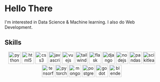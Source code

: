 <h1>Hello There</h1>

<p>
I'm interested in Data Science & Machine learning. I also do Web Development.
</p>

<h2>Skills</h2>
<div align="center">
    <img src="https://cdn.jsdelivr.net/gh/devicons/devicon/icons/python/python-original.svg" height="40" alt="python logo"  />
    <img src="https://cdn.jsdelivr.net/gh/devicons/devicon/icons/html5/html5-original.svg" height="40" alt="html5 logo"  />
    <img src="https://cdn.jsdelivr.net/gh/devicons/devicon/icons/css3/css3-original.svg" height="40" alt="css3 logo"  />
    <img src="https://cdn.jsdelivr.net/gh/devicons/devicon/icons/javascript/javascript-original.svg" height="40" alt="javascript logo"  />
    <img src="https://cdn.jsdelivr.net/gh/devicons/devicon/icons/vuejs/vuejs-original.svg" height="40" alt="vuejs logo"  />
    <img src="https://cdn.simpleicons.org/tailwindcss/06B6D4" height="40" alt="tailwindcss logo"  />
    <img src="https://skillicons.dev/icons?i=flask" height="40" alt="flask logo"  />
    <img src="https://cdn.jsdelivr.net/gh/devicons/devicon/icons/django/django-plain.svg" height="40" alt="django logo"  />
    <img src="https://cdn.jsdelivr.net/gh/devicons/devicon/icons/nodejs/nodejs-original.svg" height="40" alt="nodejs logo"  />
    <img src="https://cdn.jsdelivr.net/gh/devicons/devicon/icons/pandas/pandas-original.svg" height="40" alt="pandas logo"  />
    <img src="https://cdn.jsdelivr.net/gh/devicons/devicon/icons/scikitlearn/scikitlearn-original.svg" height="40" alt="scikitlearn logo"/>
    <img src="https://cdn.jsdelivr.net/gh/devicons/devicon/icons/tensorflow/tensorflow-original.svg" height="40" alt="tensorflow logo"  />
    <img src="https://cdn.jsdelivr.net/gh/devicons/devicon/icons/pytorch/pytorch-original.svg" height="40" alt="pytorch logo"  />
    <img src="https://cdn.jsdelivr.net/gh/devicons/devicon/icons/mongodb/mongodb-original.svg" height="40" alt="mongodb logo"  />
    <img src="https://cdn.jsdelivr.net/gh/devicons/devicon@latest/icons/postgresql/postgresql-original.svg" height="40" alt="postgresql logo" />        
    <img src="https://cdn.jsdelivr.net/gh/devicons/devicon/icons/godot/godot-original.svg" height="40" alt="godot logo"  />
    <img src="https://cdn.jsdelivr.net/gh/devicons/devicon/icons/blender/blender-original.svg" height="40" alt="blender logo"  />
</div>
